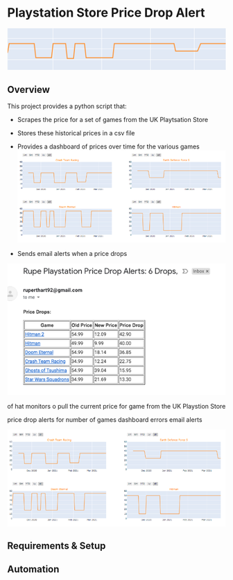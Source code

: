 # Playstation Store Price Drop Alert
![price drop graphic](https://github.com/rhart-rup/Playstation-Store-Price-Drop-Alert/blob/main/Graphics/Graph3.png?raw=true)

## Overview

This project provides a python script that: 
* Scrapes the price for a set of games from the UK Playtsation Store
* Stores these historical prices in a csv file
* Provides a dashboard of prices over time for the various games  
![](https://github.com/rhart-rup/Playstation-Store-Price-Drop-Alert/blob/main/Graphics/Example%20Dashboard.png)

* Sends email alerts when a price drops

![](https://github.com/rhart-rup/Playstation-Store-Price-Drop-Alert/blob/main/Graphics/Example%20email%20notification.png)
 


of hat monitors o pull the current price for  game from the UK Playstion Store

price drop alerts for number of games 
dashboard 
errors 
email alerts 


![dashboard](https://github.com/rhart-rup/Playstation-Store-Price-Drop-Alert/blob/main/Graphics/Example%20Dashboard.png)

## Requirements & Setup
## Automation
